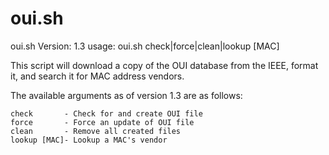 # oui.sh
oui.sh Version: 1.3
usage: 
    oui.sh check|force|clean|lookup [MAC]

This script will download a copy of the OUI database from
the IEEE, format it, and search it for MAC address vendors.

The available arguments as of version 1.3 are as follows:

    check      	- Check for and create OUI file
    force      	- Force an update of OUI file
    clean      	- Remove all created files
    lookup [MAC]- Lookup a MAC's vendor


